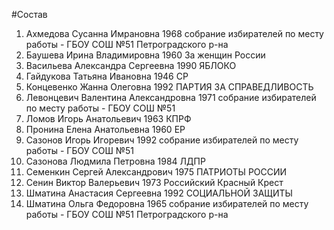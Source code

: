 #Состав
1. Ахмедова Сусанна Имрановна 1968 собрание избирателей по месту работы - ГБОУ СОШ №51 Петроградского р-на
2. Баушева Ирина Владимировна 1960 За женщин России
3. Васильева Александра Сергеевна 1990 ЯБЛОКО
4. Гайдукова Татьяна Ивановна 1946 СР
5. Концевенко Жанна Олеговна 1992 ПАРТИЯ ЗА СПРАВЕДЛИВОСТЬ
6. Левонцевич Валентина Александровна 1971 собрание избирателей по месту работы - ГБОУ СОШ №51
7. Ломов Игорь Анатольевич 1963 КПРФ
8. Пронина Елена Анатольевна 1960 ЕР
9. Сазонов Игорь Игоревич 1992 собрание избирателей по месту работы - ГБОУ СОШ №51
10. Сазонова Людмила Петровна 1984 ЛДПР
11. Семенкин Сергей Александрович 1975 ПАТРИОТЫ РОССИИ
12. Сенин Виктор Валерьевич 1973 Российский Красный Крест
13. Шматина Анастасия Сергеевна 1992 СОЦИАЛЬНОЙ ЗАЩИТЫ
14. Шматина Ольга Федоровна 1965 собрание избирателей по месту работы - ГБОУ СОШ №51 Петроградского р-на

